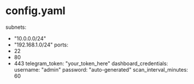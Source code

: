 # config.yaml
subnets:
  - "10.0.0.0/24"
  - "192.168.1.0/24"
ports:
  - 22
  - 80
  - 443
telegram_token: "your_token_here"
dashboard_credentials:
  username: "admin"
  password: "auto-generated"
scan_interval_minutes: 60

